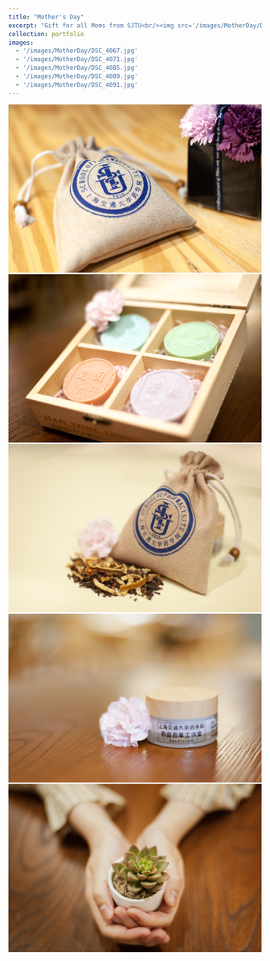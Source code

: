 ```yaml
---
title: "Mother's Day"
excerpt: "Gift for all Moms from SJTU<br/><img src='/images/MotherDay/DSC_4091.JPG'>"
collection: portfolio
images:
  - '/images/MotherDay/DSC_4067.jpg'
  - '/images/MotherDay/DSC_4071.jpg'
  - '/images/MotherDay/DSC_4085.jpg'
  - '/images/MotherDay/DSC_4089.jpg'
  - '/images/MotherDay/DSC_4091.jpg'
---
```

![](/images/MotherDay/DSC_4067.JPG)
![](/images/MotherDay/DSC_4071.JPG)
![](/images/MotherDay/DSC_4085.JPG)
![](/images/MotherDay/DSC_4089.JPG)
![](/images/MotherDay/DSC_4091.JPG)